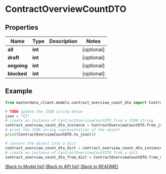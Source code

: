 # ContractOverviewCountDTO


## Properties

Name | Type | Description | Notes
------------ | ------------- | ------------- | -------------
**all** | **int** |  | [optional] 
**draft** | **int** |  | [optional] 
**ongoing** | **int** |  | [optional] 
**blocked** | **int** |  | [optional] 

## Example

```python
from masterdata_client.models.contract_overview_count_dto import ContractOverviewCountDTO

# TODO update the JSON string below
json = "{}"
# create an instance of ContractOverviewCountDTO from a JSON string
contract_overview_count_dto_instance = ContractOverviewCountDTO.from_json(json)
# print the JSON string representation of the object
print(ContractOverviewCountDTO.to_json())

# convert the object into a dict
contract_overview_count_dto_dict = contract_overview_count_dto_instance.to_dict()
# create an instance of ContractOverviewCountDTO from a dict
contract_overview_count_dto_from_dict = ContractOverviewCountDTO.from_dict(contract_overview_count_dto_dict)
```
[[Back to Model list]](../README.md#documentation-for-models) [[Back to API list]](../README.md#documentation-for-api-endpoints) [[Back to README]](../README.md)


